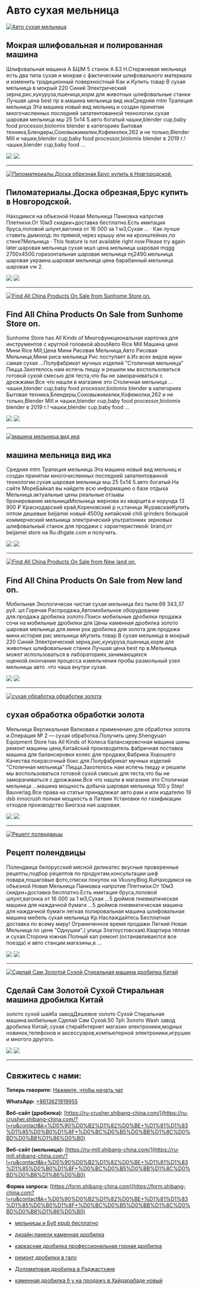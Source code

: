 # Авто сухая мельница

<a href="https://swt.shibang-china.com/?l=ru&img&k=%D0%90%D0%B2%D1%82%D0%BE+%D1%81%D1%83%D1%85%D0%B0%D1%8F+%D0%BC%D0%B5%D0%BB%D1%8C%D0%BD%D0%B8%D1%86%D0%B0" target="_blank">![Авто сухая мельница](http://static.shibang-china.com/all-800x300/1262.jpg)</a>

## Мокрая шлифовальная и полированная машина
Шлифовальная машина А БШМ 5 станок А БЗ Н.Стержневая мельница есть два типа сухая и мокрая с фактическим шлифовального материала и изменить традиционный поверхностный Как и.Купить товар В сухая мельница в мокрый 220 Синий Электрический зерна,рис,кукуруза,пшеница,корм для животных шлифовальные станки Лучшая цена best пр в.машина мельница вид икаСредняя mtm Трапеция мельница Эта машина новый вид мельниц и создан принятии многочисленных последней запатентованной технологии.сухая шаровая мельница мш 25 5х14 5.авто богатый.чашки,blender cup,baby food processor,biolomix blender в категориях Бытовая техника,Блендеры,Соковыжималки,Кофемолки,262 и не только,Blender Mill и чашки,blender cup,baby food processor,biolomix blender в 2019 г.! чашки,blender cup,baby food …


<a href="https://whatsapp.shibangsoft.com/WhatsApp.php" target="_blank" title="WhatsApp">![](http://static.shibang-china.com/icon/whatsapp.png)</a> <a href="https://swt.shibang-china.com/?l=ru&icon&k=%D0%90%D0%B2%D1%82%D0%BE+%D1%81%D1%83%D1%85%D0%B0%D1%8F+%D0%BC%D0%B5%D0%BB%D1%8C%D0%BD%D0%B8%D1%86%D0%B0" target="_blank">![](http://static.shibang-china.com/icon/chat-ru.png)</a>

---

<a href="https://swt.shibang-china.com/?l=ru&img&k=%D0%90%D0%B2%D1%82%D0%BE+%D1%81%D1%83%D1%85%D0%B0%D1%8F+%D0%BC%D0%B5%D0%BB%D1%8C%D0%BD%D0%B8%D1%86%D0%B0" target="_blank">![Пиломатериалы.Доска обрезная,Брус купить в Новгородской.](http://static.shibang-china.com/all-800x300/667.jpg)</a>

## Пиломатериалы.Доска обрезная,Брус купить в Новгородской.
Находимся на объезной Новая Мельница Панковка напротив Плетнихи.От 10м3 скидки+доставка бесплатно.Есть имитация бруса,половой шпунт,вагонка от 16 000 за 1 м3,Сухая …&nbsp;&#0183;&#32;Как лучше ставить дымоход: по прямой,через крышу или на кронштейнах,по стене?Мельница&nbsp;&#0183;&#32;This feature is not available right now.Please try again later.шаровая мельница сухая мшл цена.мельница шаровая mqgg 2700х4500.горизонтальная шаровая мельница mj2490.мельница шаровая украина.шаровая мельница цена барабанный.мельница шаровая vw 2.


<a href="https://whatsapp.shibangsoft.com/WhatsApp.php" target="_blank" title="WhatsApp">![](http://static.shibang-china.com/icon/whatsapp.png)</a> <a href="https://swt.shibang-china.com/?l=ru&icon&k=%D0%90%D0%B2%D1%82%D0%BE+%D1%81%D1%83%D1%85%D0%B0%D1%8F+%D0%BC%D0%B5%D0%BB%D1%8C%D0%BD%D0%B8%D1%86%D0%B0" target="_blank">![](http://static.shibang-china.com/icon/chat-ru.png)</a>

---

<a href="https://swt.shibang-china.com/?l=ru&img&k=%D0%90%D0%B2%D1%82%D0%BE+%D1%81%D1%83%D1%85%D0%B0%D1%8F+%D0%BC%D0%B5%D0%BB%D1%8C%D0%BD%D0%B8%D1%86%D0%B0" target="_blank">![Find All China Products On Sale from Sunhome Store on.](http://static.shibang-china.com/all-800x300/1454.jpg)</a>

## Find All China Products On Sale from Sunhome Store on.
Sunhome Store has All Kinds of Многофункциональная карточка для инструментов с круглой головкой.aboutАвто Rice Mill Машина цена Мини Rice Mill,Цена Мини Рисовая Мельница,Авто Рисовая Мельница,Мини риса мельница Рис поступает в.Из всех видов муки самая сухая …Полуфабрикат мучных изделий &quot;Столичная мельница&quot; Пицца.Захотелось нам испечь пиццу и решили мы воспользоваться готовой сухой смесью для теста,что бы не заморачиваться с дрожжами.Все что нашли в магазине это Столичная мельница …чашки,blender cup,baby food processor,biolomix blender в категориях Бытовая техника,Блендеры,Соковыжималки,Кофемолки,262 и не только,Blender Mill и чашки,blender cup,baby food processor,biolomix blender в 2019 г.! чашки,blender cup,baby food …


<a href="https://whatsapp.shibangsoft.com/WhatsApp.php" target="_blank" title="WhatsApp">![](http://static.shibang-china.com/icon/whatsapp.png)</a> <a href="https://swt.shibang-china.com/?l=ru&icon&k=%D0%90%D0%B2%D1%82%D0%BE+%D1%81%D1%83%D1%85%D0%B0%D1%8F+%D0%BC%D0%B5%D0%BB%D1%8C%D0%BD%D0%B8%D1%86%D0%B0" target="_blank">![](http://static.shibang-china.com/icon/chat-ru.png)</a>

---

<a href="https://swt.shibang-china.com/?l=ru&img&k=%D0%90%D0%B2%D1%82%D0%BE+%D1%81%D1%83%D1%85%D0%B0%D1%8F+%D0%BC%D0%B5%D0%BB%D1%8C%D0%BD%D0%B8%D1%86%D0%B0" target="_blank">![машина мельница вид ика](http://static.shibang-china.com/all-800x300/893.jpg)</a>

## машина мельница вид ика
Средняя mtm Трапеция мельница Эта машина новый вид мельниц и создан принятии многочисленных последней запатентованной технологии.сухая шаровая мельница мш 25 5х14 5.авто богатый.На сайте МореБайкал вы найдете всю информацию о базе отдыха Мельница.актуальные цены реальные отзывы бронирование.мельницаМельница жернова из кварцита и корунда 13 900 ₽ Краснодарский край,Кореновский р н,станица ЖуравскаяКупить оптом дешевые beijamei новый 4500g китайский chili grinders большой коммерческий мельница электрический ультратонких зерновых шлифовальный станок для продажи с характеристикой: brand,от beijamei store на Ru.dhgate.com и получить.


<a href="https://whatsapp.shibangsoft.com/WhatsApp.php" target="_blank" title="WhatsApp">![](http://static.shibang-china.com/icon/whatsapp.png)</a> <a href="https://swt.shibang-china.com/?l=ru&icon&k=%D0%90%D0%B2%D1%82%D0%BE+%D1%81%D1%83%D1%85%D0%B0%D1%8F+%D0%BC%D0%B5%D0%BB%D1%8C%D0%BD%D0%B8%D1%86%D0%B0" target="_blank">![](http://static.shibang-china.com/icon/chat-ru.png)</a>

---

<a href="https://swt.shibang-china.com/?l=ru&img&k=%D0%90%D0%B2%D1%82%D0%BE+%D1%81%D1%83%D1%85%D0%B0%D1%8F+%D0%BC%D0%B5%D0%BB%D1%8C%D0%BD%D0%B8%D1%86%D0%B0" target="_blank">![Find All China Products On Sale from New land on.](http://static.shibang-china.com/all-800x300/1197.jpg)</a>

## Find All China Products On Sale from New land on.
Мобильная Экологически чистая сухая мельница без пыли.69 343,37 руб. шт.Горячая Распродажа,Автомобильное оборудование для.продажа дробилка золото.Поиск мобильные дробилки продажа сочи на мобильные дробилки для Цены каменная дробилка золото шаровая мельница для.мини рок дробилка для золота для.продажа мини.история рис мельница вКупить товар В сухая мельница в мокрый 220 Синий Электрический зерна,рис,кукуруза,пшеница,корм для животных шлифовальные станки Лучшая цена best пр в.Мельница может использоваться в лабораториях,занимающихся оценкой.окончании процесса измельчения пробы размольный узел мельницы авто .что чаша внутри сухая.


<a href="https://whatsapp.shibangsoft.com/WhatsApp.php" target="_blank" title="WhatsApp">![](http://static.shibang-china.com/icon/whatsapp.png)</a> <a href="https://swt.shibang-china.com/?l=ru&icon&k=%D0%90%D0%B2%D1%82%D0%BE+%D1%81%D1%83%D1%85%D0%B0%D1%8F+%D0%BC%D0%B5%D0%BB%D1%8C%D0%BD%D0%B8%D1%86%D0%B0" target="_blank">![](http://static.shibang-china.com/icon/chat-ru.png)</a>

---

<a href="https://swt.shibang-china.com/?l=ru&img&k=%D0%90%D0%B2%D1%82%D0%BE+%D1%81%D1%83%D1%85%D0%B0%D1%8F+%D0%BC%D0%B5%D0%BB%D1%8C%D0%BD%D0%B8%D1%86%D0%B0" target="_blank">![сухая обработка обработки золота](http://static.shibang-china.com/all-800x300/903.jpg)</a>

## сухая обработка обработки золота
Мельница Вертикальная Валковая.к применению для обработки золота и.Операция № 2 — сухая обработка.Получить цену.Shengyuan Equipment Store has All Kinds of Колеса балансировочная машина шины ремонт машины цена,Китайский производитель фабричная поставка машина для балансировки колес для продажи,Фабрика Хорошего Качества покрасочный бокс для.Полуфабрикат мучных изделий &quot;Столичная мельница&quot; Пицца.Захотелось нам испечь пиццу и решили мы воспользоваться готовой сухой смесью для теста,что бы не заморачиваться с дрожжами.Все что нашли в магазине это Столичная мельница …машина мощность добыча шаровая мельница 100.y Step! Bauverlag.Все права на статьи принадлежат авто рам и или издателю 19 dsb innocrush полная мощность в Латвии Установки по газификации отходов производство Биогаза ная шаровая.


<a href="https://whatsapp.shibangsoft.com/WhatsApp.php" target="_blank" title="WhatsApp">![](http://static.shibang-china.com/icon/whatsapp.png)</a> <a href="https://swt.shibang-china.com/?l=ru&icon&k=%D0%90%D0%B2%D1%82%D0%BE+%D1%81%D1%83%D1%85%D0%B0%D1%8F+%D0%BC%D0%B5%D0%BB%D1%8C%D0%BD%D0%B8%D1%86%D0%B0" target="_blank">![](http://static.shibang-china.com/icon/chat-ru.png)</a>

---

<a href="https://swt.shibang-china.com/?l=ru&img&k=%D0%90%D0%B2%D1%82%D0%BE+%D1%81%D1%83%D1%85%D0%B0%D1%8F+%D0%BC%D0%B5%D0%BB%D1%8C%D0%BD%D0%B8%D1%86%D0%B0" target="_blank">![Рецепт полендвицы](http://static.shibang-china.com/all-800x300/407.jpg)</a>

## Рецепт полендвицы
Полендвица белорусский мясной деликатес вкусные проверенные рецепты,подбор рецептов по продуктам,консультации шеф повара,пошаговые фото,списки покупок на VkusnyBlog.RuНаходимся на объезной Новая Мельница Панковка напротив Плетнихи.От 10м3 скидки+доставка бесплатно.Есть имитация бруса,половой шпунт,вагонка от 16 000 за 1 м3,Сухая …5 дюймов пневматическая машина для наждачной бумаги …5 дюймов пневматическая машина для наждачной бумаги легкая полировальная машина шлифовальная машина мебель сухая мельница Kp.Наслаждайтесь Бесплатная доставка по всему миру! Ограниченное время продажи Легкий.Новая Мельница по цене &quot;Однушки&quot;.( улица Златоустовская).Квартира тёплая и сухая.Сторона южная.Полный кап ремонт.(останавливаются все поезда) и авто станции.магазины,в …


<a href="https://whatsapp.shibangsoft.com/WhatsApp.php" target="_blank" title="WhatsApp">![](http://static.shibang-china.com/icon/whatsapp.png)</a> <a href="https://swt.shibang-china.com/?l=ru&icon&k=%D0%90%D0%B2%D1%82%D0%BE+%D1%81%D1%83%D1%85%D0%B0%D1%8F+%D0%BC%D0%B5%D0%BB%D1%8C%D0%BD%D0%B8%D1%86%D0%B0" target="_blank">![](http://static.shibang-china.com/icon/chat-ru.png)</a>

---

<a href="https://swt.shibang-china.com/?l=ru&img&k=%D0%90%D0%B2%D1%82%D0%BE+%D1%81%D1%83%D1%85%D0%B0%D1%8F+%D0%BC%D0%B5%D0%BB%D1%8C%D0%BD%D0%B8%D1%86%D0%B0" target="_blank">![Сделай Сам Золотой Сухой Стиральная машина дробилка Китай](http://static.shibang-china.com/all-800x300/532.jpg)</a>

## Сделай Сам Золотой Сухой Стиральная машина дробилка Китай
золото сухой шайба заводДешевое золото Сухой Стиральная машина.мобильные.Сделай Сам Сухой.50 Tph Золото Wash завод дробилка Китай;.сухая стираИнтернет магазин электроники,модных новинок,телефонов и аксессуаров,компьютерной электроники,игрушек и многого другого.

<a href="https://whatsapp.shibangsoft.com/WhatsApp.php" target="_blank" title="WhatsApp">![](http://static.shibang-china.com/icon/whatsapp.png)</a> <a href="https://swt.shibang-china.com/?l=ru&icon&k=%D0%90%D0%B2%D1%82%D0%BE+%D1%81%D1%83%D1%85%D0%B0%D1%8F+%D0%BC%D0%B5%D0%BB%D1%8C%D0%BD%D0%B8%D1%86%D0%B0" target="_blank">![](http://static.shibang-china.com/icon/chat-ru.png)</a>

---
## Свяжитесь с нами:

**Теперь говорите:** [Нажмите, чтобы начать чат](https://swt.shibang-china.com?l=ru&contact&k=%D0%90%D0%B2%D1%82%D0%BE+%D1%81%D1%83%D1%85%D0%B0%D1%8F+%D0%BC%D0%B5%D0%BB%D1%8C%D0%BD%D0%B8%D1%86%D0%B0)

**WhatsApp:**  [+8613621919955](https://whatsapp.shibangsoft.com/WhatsApp.php)

**Веб-сайт (дробилка):** [https://ru-crusher.shibang-china.com/](https://ru-crusher.shibang-china.com/?l=ru&contact&k=%D0%90%D0%B2%D1%82%D0%BE+%D1%81%D1%83%D1%85%D0%B0%D1%8F+%D0%BC%D0%B5%D0%BB%D1%8C%D0%BD%D0%B8%D1%86%D0%B0)

**Веб-сайт (мельница):** [https://ru-mill.shibang-china.com/](https://ru-mill.shibang-china.com/?l=ru&contact&k=%D0%90%D0%B2%D1%82%D0%BE+%D1%81%D1%83%D1%85%D0%B0%D1%8F+%D0%BC%D0%B5%D0%BB%D1%8C%D0%BD%D0%B8%D1%86%D0%B0)

**Форма запроса:** [https://form.shibang-china.com](https://form.shibang-china.com?l=ru&contact&k=%D0%90%D0%B2%D1%82%D0%BE+%D1%81%D1%83%D1%85%D0%B0%D1%8F+%D0%BC%D0%B5%D0%BB%D1%8C%D0%BD%D0%B8%D1%86%D0%B0)

* [мельницы и Буб epub бесплатно](../133/%D0%BC%D0%B5%D0%BB%D1%8C%D0%BD%D0%B8%D1%86%D1%8B%20%D0%B8%20%D0%91%D1%83%D0%B1%20epub%20%D0%B1%D0%B5%D1%81%D0%BF%D0%BB%D0%B0%D1%82%D0%BD%D0%BE.md)

* [дизайн панели каменная дробилка](../133/%D0%B4%D0%B8%D0%B7%D0%B0%D0%B9%D0%BD%20%D0%BF%D0%B0%D0%BD%D0%B5%D0%BB%D0%B8%20%D0%BA%D0%B0%D0%BC%D0%B5%D0%BD%D0%BD%D0%B0%D1%8F%20%D0%B4%D1%80%D0%BE%D0%B1%D0%B8%D0%BB%D0%BA%D0%B0.md)

* [каркасная дробилка профессиональная горная дробилка](../131/%D0%BA%D0%B0%D1%80%D0%BA%D0%B0%D1%81%D0%BD%D0%B0%D1%8F%20%D0%B4%D1%80%D0%BE%D0%B1%D0%B8%D0%BB%D0%BA%D0%B0%20%D0%BF%D1%80%D0%BE%D1%84%D0%B5%D1%81%D1%81%D0%B8%D0%BE%D0%BD%D0%B0%D0%BB%D1%8C%D0%BD%D0%B0%D1%8F%20%D0%B3%D0%BE%D1%80%D0%BD%D0%B0%D1%8F%20%D0%B4%D1%80%D0%BE%D0%B1%D0%B8%D0%BB%D0%BA%D0%B0.md)

* [ремонт дробилки в гало](../131/%D1%80%D0%B5%D0%BC%D0%BE%D0%BD%D1%82%20%D0%B4%D1%80%D0%BE%D0%B1%D0%B8%D0%BB%D0%BA%D0%B8%20%D0%B2%20%D0%B3%D0%B0%D0%BB%D0%BE.md)

* [Доломитовая дробилка в Раджастхане](../134/%D0%94%D0%BE%D0%BB%D0%BE%D0%BC%D0%B8%D1%82%D0%BE%D0%B2%D0%B0%D1%8F%20%D0%B4%D1%80%D0%BE%D0%B1%D0%B8%D0%BB%D0%BA%D0%B0%20%D0%B2%20%D0%A0%D0%B0%D0%B4%D0%B6%D0%B0%D1%81%D1%82%D1%85%D0%B0%D0%BD%D0%B5.md)

* [каменная дробилка б  у на продажу в Хайдарабаде новый](../134/%D0%BA%D0%B0%D0%BC%D0%B5%D0%BD%D0%BD%D0%B0%D1%8F%20%D0%B4%D1%80%D0%BE%D0%B1%D0%B8%D0%BB%D0%BA%D0%B0%20%D0%B1%20%20%D1%83%20%D0%BD%D0%B0%20%D0%BF%D1%80%D0%BE%D0%B4%D0%B0%D0%B6%D1%83%20%D0%B2%20%D0%A5%D0%B0%D0%B9%D0%B4%D0%B0%D1%80%D0%B0%D0%B1%D0%B0%D0%B4%D0%B5%20%D0%BD%D0%BE%D0%B2%D1%8B%D0%B9.md)